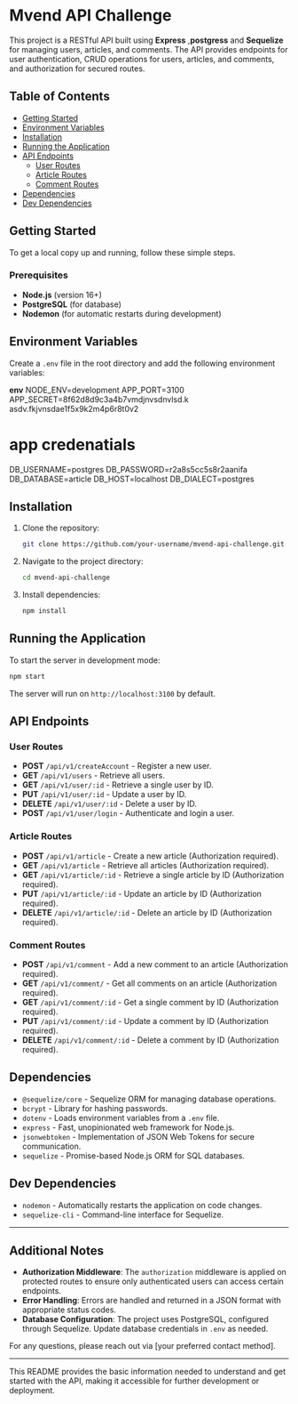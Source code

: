 
# Mvend API Challenge

This project is a RESTful API built using **Express** ,**postgress** and **Sequelize** for managing users, articles, and comments. The API provides endpoints for user authentication, CRUD operations for users, articles, and comments, and authorization for secured routes.

## Table of Contents

- [Getting Started](getting-started)
- [Environment Variables](environment-variables)
- [Installation](installation)
- [Running the Application](running-the-application)
- [API Endpoints](api-endpoints)
  - [User Routes](user-routes)
  - [Article Routes](article-routes)
  - [Comment Routes](comment-routes)
- [Dependencies](dependencies)
- [Dev Dependencies](dev-dependencies)


## Getting Started

To get a local copy up and running, follow these simple steps.

### Prerequisites

- **Node.js** (version 16+)
- **PostgreSQL** (for database)
- **Nodemon** (for automatic restarts during development)

## Environment Variables

Create a `.env` file in the root directory and add the following environment variables:

**env**
NODE_ENV=development
APP_PORT=3100 
APP_SECRET=8f62d8d9c3a4b7vmdjnvsdnvlsd.k asdv.fkjvnsdae1f5x9k2m4p6r8t0v2
# app credenatials  

DB_USERNAME=postgres
DB_PASSWORD=r2a8s5cc5s8r2aanifa
DB_DATABASE=article
DB_HOST=localhost
DB_DIALECT=postgres



## Installation

1. Clone the repository:
   ```bash
   git clone https://github.com/your-username/mvend-api-challenge.git
   ```
2. Navigate to the project directory:
   ```bash
   cd mvend-api-challenge
   ```
3. Install dependencies:
   ```bash
   npm install
   ```

## Running the Application

To start the server in development mode:

```bash
npm start
```

The server will run on `http://localhost:3100` by default.

## API Endpoints

### User Routes

- **POST** `/api/v1/createAccount` - Register a new user.
- **GET** `/api/v1/users` - Retrieve all users.
- **GET** `/api/v1/user/:id` - Retrieve a single user by ID.
- **PUT** `/api/v1/user/:id` - Update a user by ID.
- **DELETE** `/api/v1/user/:id` - Delete a user by ID.
- **POST** `/api/v1/user/login` - Authenticate and login a user.

### Article Routes

- **POST** `/api/v1/article` - Create a new article (Authorization required).
- **GET** `/api/v1/article` - Retrieve all articles (Authorization required).
- **GET** `/api/v1/article/:id` - Retrieve a single article by ID (Authorization required).
- **PUT** `/api/v1/article/:id` - Update an article by ID (Authorization required).
- **DELETE** `/api/v1/article/:id` - Delete an article by ID (Authorization required).

### Comment Routes

- **POST** `/api/v1/comment` - Add a new comment to an article (Authorization required).
- **GET** `/api/v1/comment/` - Get all comments on an article (Authorization required).
- **GET** `/api/v1/comment/:id` - Get a single comment by ID (Authorization required).
- **PUT** `/api/v1/comment/:id` - Update a comment by ID (Authorization required).
- **DELETE** `/api/v1/comment/:id` - Delete a comment by ID (Authorization required).

## Dependencies

- `@sequelize/core` - Sequelize ORM for managing database operations.
- `bcrypt` - Library for hashing passwords.
- `dotenv` - Loads environment variables from a `.env` file.
- `express` - Fast, unopinionated web framework for Node.js.
- `jsonwebtoken` - Implementation of JSON Web Tokens for secure communication.
- `sequelize` - Promise-based Node.js ORM for SQL databases.

## Dev Dependencies

- `nodemon` - Automatically restarts the application on code changes.
- `sequelize-cli` - Command-line interface for Sequelize.

---

## Additional Notes

- **Authorization Middleware**: The `authorization` middleware is applied on protected routes to ensure only authenticated users can access certain endpoints.
- **Error Handling**: Errors are handled and returned in a JSON format with appropriate status codes.
- **Database Configuration**: The project uses PostgreSQL, configured through Sequelize. Update database credentials in `.env` as needed.

For any questions, please reach out via [your preferred contact method].

---

This README provides the basic information needed to understand and get started with the API, making it accessible for further development or deployment.